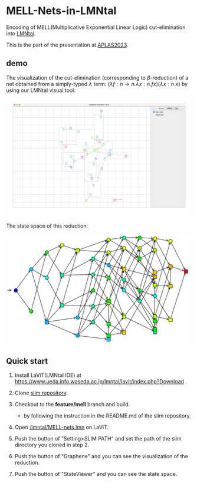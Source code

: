 # MELL-Nets-in-LMNtal

Encoding of MELL(Multiplicative Exponential Linear Logic) cut-elimination into [LMNtal](https://www.ueda.info.waseda.ac.jp/lmntal/index.php).

This is the part of the presentation at [APLAS2023](https://conf.researchr.org/details/aplas-2023/src-and-posters/4/-Non-SRC-Encoding-MELL-Cut-Elimination-into-a-Hierarchical-Graph-Rewriting-Language).

## demo

The visualization of the cut-elimination (corresponding to $\beta$-reduction) of a net obtained from a simply-typed $\lambda$ term: $(\lambda f: n \to n . \lambda x: n . f x)(\lambda x : n . x)$ by using our LMNtal visual tool:

![demo](/fig/demo.gif)

The state space of this reduction:

![demo](/fig/state_fixed.png)

## Quick start

1. Install LaViT(LMNtal IDE) at https://www.ueda.info.waseda.ac.jp/lmntal/lavit/index.php?Download .

2. Clone [slim repository](https://github.com/lmntal/slim).

3. Checkout to the **feature/mell** branch and build.
    * by following the instruction in the README.md of the slim repository.

4. Open [/lmntal/MELL-nets.lmn](https://github.com/kyawaway/MELL-Nets-in-LMNtal/blob/main/lmntal/MELL-nets.lmn) on LaViT.

5. Push the button of "Setting>SLIM PATH" and set the path of the slim directory you cloned in step 2.

6. Push the button of "Graphene" and you can see the visualization of the reduction.
7. Push the button of "StateViewer" and you can see the state space.

